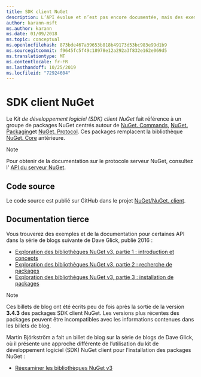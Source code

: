 ```yaml
---
title: SDK client NuGet
description: L’API évolue et n’est pas encore documentée, mais des exemples sont disponibles sur le blog de Dave Glick.
author: karann-msft
ms.author: karann
ms.date: 01/09/2018
ms.topic: conceptual
ms.openlocfilehash: 873bde467a39653b818b49173d53bc983e99d1b9
ms.sourcegitcommit: f9645fc5f49c18978e12a292a3f832e162e069d5
ms.translationtype: MT
ms.contentlocale: fr-FR
ms.lasthandoff: 10/25/2019
ms.locfileid: "72924604"
---
```

# <a name="nuget-client-sdk"></a>SDK client NuGet

Le *Kit de développement logiciel (SDK) client NuGet* fait référence à un groupe de packages NuGet centrés autour de [NuGet. Commands](https://www.nuget.org/packages/NuGet.Commands), [NuGet. Packaging](https://www.nuget.org/packages/NuGet.Packaging)et [NuGet. Protocol](https://www.nuget.org/packages/NuGet.Protocol). Ces packages remplacent la bibliothèque [NuGet. Core](https://www.nuget.org/packages/NuGet.Core/) antérieure.

> [!Note]
>  Pour obtenir de la documentation sur le protocole serveur NuGet, consultez l' [API du serveur NuGet](~/api/overview.md).

## <a name="source-code"></a>Code source

Le code source est publié sur GitHub dans le projet [NuGet/NuGet. client](https://github.com/NuGet/NuGet.Client).

## <a name="third-party-documentation"></a>Documentation tierce

Vous trouverez des exemples et de la documentation pour certaines API dans la série de blogs suivante de Dave Glick, publié 2016 :

- [Exploration des bibliothèques NuGet v3, partie 1 : introduction et concepts](http://daveaglick.com/posts/exploring-the-nuget-v3-libraries-part-1)
- [Exploration des bibliothèques NuGet v3, partie 2 : recherche de packages](http://daveaglick.com/posts/exploring-the-nuget-v3-libraries-part-2)
- [Exploration des bibliothèques NuGet v3, partie 3 : installation de packages](http://daveaglick.com/posts/exploring-the-nuget-v3-libraries-part-3)

> [!Note]
> Ces billets de blog ont été écrits peu de fois après la sortie de la version **3.4.3** des packages SDK client NuGet.
> Les versions plus récentes des packages peuvent être incompatibles avec les informations contenues dans les billets de blog.

Martin Björkström a fait un billet de blog sur la série de blogs de Dave Glick, où il présente une approche différente de l’utilisation du kit de développement logiciel (SDK) NuGet client pour l’installation des packages NuGet :

- [Réexaminer les bibliothèques NuGet v3](https://martinbjorkstrom.com/posts/2018-09-19-revisiting-nuget-client-libraries)
